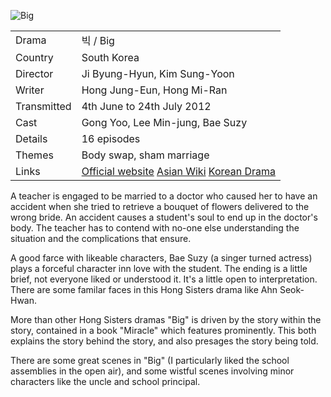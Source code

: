 ![Big](big.jpg)

| | |
|-|-|
Drama|&#48709; / Big
Country|South Korea
Director|Ji Byung-Hyun, Kim Sung-Yoon
Writer|Hong Jung-Eun, Hong Mi-Ran
Transmitted|4th June to 24th July 2012
Cast|Gong Yoo, Lee Min-jung, Bae Suzy
Details|16 episodes
Themes|Body swap, sham marriage
Links|[Official website](http://program.kbs.co.kr/2tv/drama/big/mobile/) [Asian Wiki](http://asianwiki.com/Big_(Korean_Drama)) [Korean Drama](https://www.koreandrama.org/big/)

A teacher is engaged to be married to a doctor who caused her to
have an accident when she tried to retrieve a bouquet of flowers
delivered to the wrong bride.  An accident causes a student's soul
to end up in the doctor's body.  The teacher has to contend with
no-one else understanding the situation and the complications that
ensure.

A good farce with likeable characters, Bae Suzy (a singer turned actress)
plays a forceful character inn love with the student. The ending
is a little brief, not everyone liked or understood it. It's a
little open to interpretation. There are some familar faces
in this Hong Sisters drama like Ahn Seok-Hwan.

More than other Hong Sisters dramas "Big" is driven by the story
within the story, contained in a book "Miracle" which features
prominently.  This both explains the story behind the story,
and also presages the story being told.

There are some great scenes in "Big" (I particularly liked the school
assemblies in the open air), and some wistful scenes involving
minor characters like the uncle and school principal.

